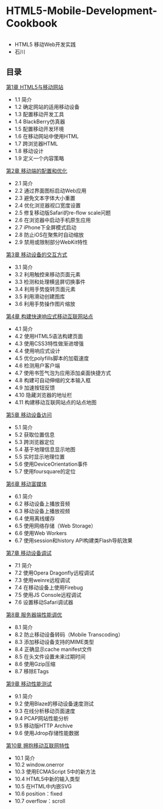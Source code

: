 # HTML5-Mobile-Development-Cookbook

## 
- HTML5 移动Web开发实践
- 石川

## 目录
[第1章 HTML5与移动网站](notes.md#chapter1)
- 1.1 简介
- 1.2 确定网站的适用移动设备
- 1.3 配置移动开发工具
- 1.4 BlackBerry仿真器
- 1.5 配置移动开发环境
- 1.6 在移动网站中使用HTML
- 1.7 跨浏览器HTML
- 1.8 移动设计
- 1.9 定义一个内容策略

[第2章 移动端的配置和优化](notes.md#chapter2)
- 2.1 简介
- 2.2 通过界面图标启动Web应用
- 2.3 避免文本字体大小重置
- 2.4 优化浏览器视口宽度设置
- 2.5 修复移动版Safari的re-flow scale问题
- 2.6 在浏览器中启动手机原生应用
- 2.7 iPhone下全屏模式启动
- 2.8 防止iOS在聚焦时自动缩放
- 2.9 禁用或限制部分WebKit特性

[第3章 移动设备的交互方式](notes.md#chapter3)
- 3.1 简介
- 3.2 利用触控来移动页面元素
- 3.3 检测和处理横竖屏切换事件
- 3.4 利用手势旋转页面元素
- 3.5 利用滑动创建图库
- 3.6 利用手势操作图片缩放

[第4章 构建快速响应式移动互联网站点](notes.md#chapter4)
- 4.1 简介
- 4.2 使用HTML5语法构建页面
- 4.3 使用CSS3特性做渐进增强
- 4.4 使用响应式设计
- 4.5 优化polyfills脚本的加载速度
- 4.6 检测用户客户端
- 4.7 使用书签气泡为应用添加桌面快捷方式
- 4.8 构建可自动伸缩的文本输入框
- 4.9 加速按钮反馈
- 4.10 隐藏浏览器的地址栏
- 4.11 构建移动互联网站点的站点地图

[第5章 移动设备访问](notes.md#chapter5)
- 5.1 简介
- 5.2 获取位置信息
- 5.3 跨浏览器定位
- 5.4 基于地理信息显示地图
- 5.5 实时显示地理位置
- 5.6 使用DeviceOrientation事件
- 5.7 使用foursquare的定位

[第6章 移动富媒体](notes.md#chapter6)
- 6.1 简介
- 6.2 移动设备上播放音频
- 6.3 移动设备上播放视频
- 6.4 使用离线缓存
- 6.5 使用网络存储（Web Storage）
- 6.6 使用Web Workers
- 6.7 使用session和history API构建类Flash导航效果

[第7章 移动设备调试](notes.md#chapter7)
- 7.1 简介
- 7.2 使用Opera Dragonfly远程调试
- 7.3 使用weinre远程调试
- 7.4 在移动设备上使用Firebug
- 7.5 使用JS Console远程调试
- 7.6 设置移动Safari调试器

[第8章 服务器端性能调优](notes.md#chapter8)
- 8.1 简介
- 8.2 防止移动设备转码（Mobile Transcoding）
- 8.3 添加移动设备支持的MIME类型
- 8.4 正确显示cache manifest文件
- 8.5 在头文件设置未来过期时间
- 8.6 使用Gzip压缩
- 8.7 移除ETags

[第9章 移动性能测试](notes.md#chapter9)
- 9.1 简介
- 9.2 使用Blaze的移动设备速度测试
- 9.3 在线分析移动页面速度
- 9.4 PCAP网站性能分析
- 9.5 移动版HTTP Archive
- 9.6 使用Jdrop存储性能数据

[第10章 拥抱移动互联网特性](notes.md#chapter10)
- 10.1 简介
- 10.2 window.onerror
- 10.3 使用ECMAScript 5中的新方法
- 10.4 HTML5中新的输入类型
- 10.5 在HTML中内嵌SVG
- 10.6 position：fixed
- 10.7 overflow：scroll
